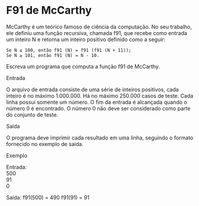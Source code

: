 # F91 de McCarthy

McCarthy é um teórico famoso de ciência da computação. No seu trabalho, ele definiu uma função recursiva, chamada f91, que recebe como entrada um inteiro N e retorna um inteiro positivo definido como a seguir:

    Se N ≤ 100, então f91 (N) = f91 (f91 (N + 11));
    Se N ≥ 101, então f91 (N) = N - 10.

Escreva um programa que computa a função f91 de McCarthy.

Entrada

O arquivo de entrada consiste de uma série de inteiros positivos, cada inteiro é no máximo 1.000.000. Há no máximo 250.000 casos de teste. Cada linha possui somente um número. O fim da entrada é alcançada quando o número 0 é encontrado. O número 0 não deve ser considerado como parte do conjunto de teste.

Saída <br>

O programa deve imprimir cada resultado em uma linha, seguindo o formato fornecido no exemplo de saída.

Exemplo

Entrada: <br>
500 <br>
91 <br>
0

Saída:
f91(500) = 490
f91(91) = 91
